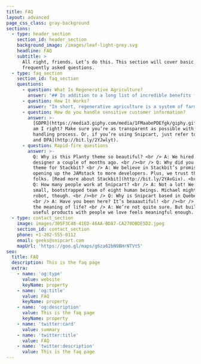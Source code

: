 ```yaml
---
title: FAQ
layout: advanced
page_css_class: gray-background
sections:
  - type: header_section
    section_id: header_section
    background_image: /images/leaf-light-grey.svg
    headline: FAQ
    subtitle: >
      All right, friends. Let’s do this. This section will cover basic,
      frequently asked questions.
  - type: faq_section
    section_id: faq_section
    questions:
      - question: What Is Regenerative Agriculture?
        answer: "## In addition to a long list of incredible benefits for farmers and their crops, regenerative agriculture practices help us fight the climate crisis by pulling carbon from the atmosphere and sequestering it in the ground.\n\nWe know that to solve the climate crisis, business as usual will not cut it. Not in electricity production. Not in industry. Not in transportation. And certainly not in agriculture.\n\nThe agriculture sector is one of the biggest emitters of CO2, the greenhouse gas (GHG) most responsible for the changes we are seeing in our climate today. Together with forestry and other land use, agriculture is responsible for just under\_25 percent\_of all human-created GHG emissions.\n\nBut it also has a vital role to play in helping us end this crisis, and create a safe, sustainable future without carbon pollution. One where we can provide our booming world population with fresh, healthy food grown in a sustainable soil ecosystem.\n\nSure, it may seem like a contradiction. So don’t take it from us –\_[take it from the Intergovernmental Panel on Climate Change (IPCC)](https://www.ipcc.ch/site/assets/uploads/2018/02/ipcc_wg3\\_ar5\\_chapter11.pdf): “Leveraging the mitigation potential in the \\[Agriculture, Forestry and Other Land Use] sector is extremely important in meeting emission reduction targets.”\n\nBut how?\n\nWe’ve got two words for you:\_**regenerative agriculture**.\n"
      - question: How It Works?
        answer: "In short, regenerative agriculture is a system of farming principles and practices that seeks to rehabilitate and enhance the entire ecosystem of the farm by placing a heavy premium on soil health with attention also paid to water management, fertilizer use, and more. It is a method of farming that “improves the resources it uses, rather than destroying or depleting them,”\_[according to the Rodale Institute](https://rodaleinstitute.org/wp-content/uploads/rodale-white-paper.pdf).\n\nA great deal of emphasis is placed on looking holistically at the agro-ecosystem. Key techniques include:\n\n*   **Conservation tillage:**\_Plowing and tillage dramatically erode soil and release large amounts of carbon dioxide into the atmosphere. They also can result in the kind of bare or compacted soil that creates a hostile environment for important soil microbes. By adopting low- or no-till practices, farmers minimize physical disturbance of the soil, and over time increase levels of soil organic matter, creating healthier, more resilient environments for plants to thrive, as well as keeping more and more carbon where it belongs.\n\n*   **Diversity:**\_Different plants release different carbohydrates (sugars) through their roots, and various microbes feed on these carbs and return all sorts of different nutrients back to the plant and the soil. By increasing the plant diversity of their fields, farmers help create the rich, varied, and nutrient-dense soils that lead to more productive yields.\n\n*   **Rotation and cover crops:\_**Left exposed to the elements, soil will erode and the nutrients necessary for successful plant growth will either dry out or quite literally wash away. At the same time, planting the same plants in the same location can lead to a buildup of some nutrients and a lack of others. But by rotating crops and deploying cover crops strategically, farms and gardens can infuse soils with more and more (and more diverse) soil organic matter, often while avoiding disease and pest problems naturally. Always remember, bare soil is bad soil.\n\n*   **Mess with it less:**\_In addition to minimizing physical disturbance, regenerative agriculture practitioners also often seek to be cautious about chemical or biological activities that also can damage long-term soil health. Misapplication of fertilizers and other soil amendments can disrupt the natural relationship between microorganisms and plant roots.\n\n*The overriding theme:\_If you take care of your soil, it will take care of you.*\n\n[According to Kiss the Ground](https://kisstheground.com/regenerative-agriculture-partone/), a nonprofit organization devoted to sustainable farming practices that improve soil health, “If regenerative means: ‘renewal, restoration, and growth of cells, organisms, and ecosystems,’ or ‘renewal or restoration of a body, bodily part, or biological system (as in a forest) after injury or as a normal process,’ then regenerative agriculture is agriculture that is doing just that.”\n\nThe benefits of doing so are numerous: Regenerative agriculture practices increase soil biodiversity and organic matter, leading to more resilient soils that can better withstand climate change impacts like flooding and drought. Healthy soils beget strong yields and nutrient-rich crops. It also diminishes erosion and runoff, leading to improved water quality on and off the farm.\n\nImportantly, regenerative agriculture practices also help us fight the climate crisis by pulling carbon from the atmosphere and sequestering it in the ground.\_\n"
      - question: How do you handle sensitive customer information?
        answer: >-
          [GDPR](https://media3.giphy.com/media/1FMaabePDEfgk/giphy.gif?cid=790b76115d1fc3ed7656643632f4131f&rid=giphy.gif),
          am I right? Make sure you’re as transparent as possible with your data
          handling process. Or, if you’re using Snipcart, just refer to [our ToS
          and DPA](http://bit.ly/2YJwlyt).
      - question: Rapid-fire questions
        answer: >-
          Q: Why is this Planty theme so beautiful? <br /> A: We hired our first
          designer a couple of months ago. <br /><br /> Q: Why did you build a
          theme for Stackbit? <br /> A: We believe in Stackbit’s promise of
          opening up the JAMstack to more developers. Plus, we trust these
          folks. [Read more about Stackbit](http://bit.ly/2YAvGix). <br /><br />
          Q: How many people work at Snipcart? <br /> A: Not a lot! We’re a
          small, bootstrapped team of eight human beings. Michael might be a
          robot, though. <br /><br /> Q: Why is Snipcart based in Québec City?
          <br /> A: Have you been here? It’s beaaautiful! <br /><br /> Q: What’s
          the meaning of life? <br /> A: We’re not quite sure. But building
          useful products with people we love feels meaningful enough.
  - type: contact_section
    image: images/305F3C48-41ED-46AA-BDA7-CA270DBDE5D2.jpeg
    section_id: contact_section
    phone: +1-202-555-0112
    email: geeks@snipcart.com
    mapUrl: 'https://goo.gl/maps/g6za62bN9BHrNTVt5'
seo:
  title: FAQ
  description: This is the faq page
  extra:
    - name: 'og:type'
      value: website
      keyName: property
    - name: 'og:title'
      value: FAQ
      keyName: property
    - name: 'og:description'
      value: This is the faq page
      keyName: property
    - name: 'twitter:card'
      value: summary
    - name: 'twitter:title'
      value: FAQ
    - name: 'twitter:description'
      value: This is the faq page
---
```


